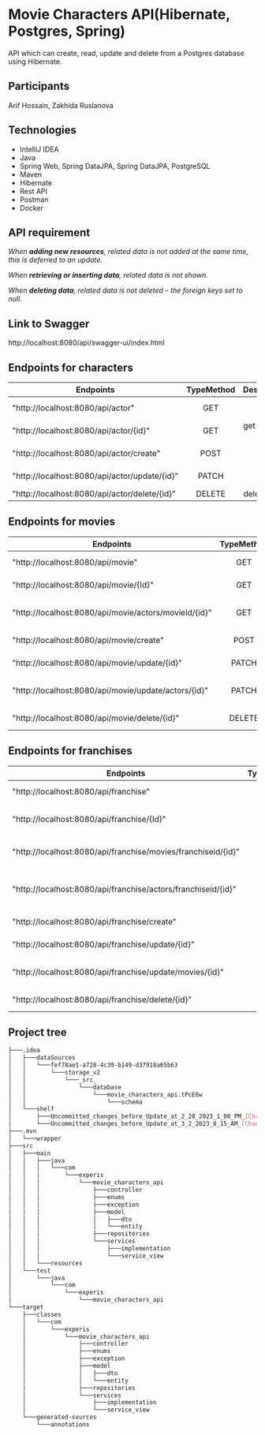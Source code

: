 # Movie Characters API(Hibernate, Postgres, Spring)

API which can create, read, update and delete from a Postgres database using Hibernate.

## Participants ##

Arif Hossain, Zakhida Ruslanova

## Technologies ##

  - IntelliJ IDEA 
  - Java
  - Spring Web, Spring DataJPA, Spring DataJPA, PostgreSQL
  - Maven
  - Hibernate
  - Rest API
  - Postman
  - Docker

## API requirement ##

_When **adding new resources**, related data is not added  at the same time, this is deferred to an
update._

_When **retrieving or inserting data**, related data is not shown._

_When **deleting data**, related data is not deleted – the foreign keys set to null._


## Link to Swagger

http://localhost:8080/api/swagger-ui/index.html

## Endpoints for characters

| Endpoints                                     | TypeMethod |        Description |
|-----------------------------------------------|:----------:|-------------------:|
| "http://localhost:8080/api/actor"             |    GET     |     get all actors |
| "http://localhost:8080/api/actor/{id}"        |    GET     | get an actor by id |
| "http://localhost:8080/api/actor/create"      |    POST    |       create actor |
| "http://localhost:8080/api/actor/update/{id}" |   PATCH    |       update actor |
| "http://localhost:8080/api/actor/delete/{id}" |   DELETE   |       delete actor |

## Endpoints for movies

| Endpoints                                             | TypeMethod |               Description |
|-------------------------------------------------------|:----------:|--------------------------:|
| "http://localhost:8080/api/movie"                     |    GET     |            get all movies |
| "http://localhost:8080/api/movie/{Id}"                |    GET     |         get a movie by id |
| "http://localhost:8080/api/movie/actors/movieId/{id}" |    GET     | get characters in a movie |
| "http://localhost:8080/api/movie/create"              |    POST    |              create movie |
| "http://localhost:8080/api/movie/update/{id}"         |   PATCH    |              update movie |
| "http://localhost:8080/api/movie/update/actors/{id}"  |   PATCH    |  update actors in a movie |
| "http://localhost:8080/api/movie/delete/{id}"         |   DELETE   |              delete movie |

## Endpoints for franchises

| Endpoints                                                     | TypeMethod |                           Description |
|---------------------------------------------------------------|:----------:|--------------------------------------:|
| "http://localhost:8080/api/franchise"                         |    GET     |                    get all franchises |
| "http://localhost:8080/api/franchise/{Id}"                    |    GET     |                 get a franchise by id |
| "http://localhost:8080/api/franchise/movies/franchiseid/{id}" |    GET     |     Get all the movies in a franchise |
| "http://localhost:8080/api/franchise/actors/franchiseid/{id}" |    GET     | Get all the characters in a franchise |
| "http://localhost:8080/api/franchise/create"                  |    POST    |                      create franchise |
| "http://localhost:8080/api/franchise/update/{id}"             |   PATCH    |                      update franchise |
| "http://localhost:8080/api/franchise/update/movies/{id}"      |   PATCH    |          update movies in a franchise |
| "http://localhost:8080/api/franchise/delete/{id}"             |   DELETE   |                      delete franchise |



## Project tree ##
```bash
├───.idea                                                                   
│   ├───dataSources                                                         
│   │   └───fef78ae1-a728-4c39-b149-d37918a65b63                            
│   │       └───storage_v2                                                  
│   │           └───_src_                                                   
│   │               └───database                                            
│   │                   └───movie_characters_api.tPcE6w                     
│   │                       └───schema                                      
│   └───shelf                                                               
│       ├───Uncommitted_changes_before_Update_at_2_28_2023_1_00_PM_[Changes]
│       └───Uncommitted_changes_before_Update_at_3_2_2023_8_15_AM_[Changes] 
├───.mvn
│   └───wrapper
├───src
│   ├───main
│   │   ├───java
│   │   │   └───com
│   │   │       └───experis
│   │   │           └───movie_characters_api
│   │   │               ├───controller
│   │   │               ├───enums
│   │   │               ├───exception
│   │   │               ├───model
│   │   │               │   ├───dto
│   │   │               │   └───entity
│   │   │               ├───repositories
│   │   │               └───services
│   │   │                   ├───implementation
│   │   │                   └───service_view
│   │   └───resources
│   └───test
│       └───java
│           └───com
│               └───experis
│                   └───movie_characters_api
└───target
    ├───classes
    │   └───com
    │       └───experis
    │           └───movie_characters_api
    │               ├───controller
    │               ├───enums
    │               ├───exception
    │               ├───model
    │               │   ├───dto
    │               │   └───entity
    │               ├───repositories
    │               └───services
    │                   ├───implementation
    │                   └───service_view
    └───generated-sources
        └───annotations

```

